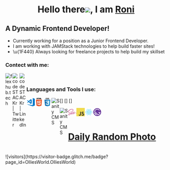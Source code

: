 <h1 align="center"> Hello there<img src="https://raw.githubusercontent.com/ShahriarShafin/ShahriarShafin/main/Assets/hi.gif" width="40px"/>, I am <a href="roni.rocks" target="_blank" >Roni </a>

## A Dynamic Frontend Developer!

- Currently working for a position as a Junior Frontend Developer.
- I am working with JAMStack technologies to help build faster sites!
- \u{1F440} Always looking for freelance projects to help build my skillset

### Contect with me:

[<img align="left" alt="flexhub.tech" width="22px" src="https://svgshare.com/i/ULb.svg" />][website]
[<img align="left" alt="codeSTACKr | Twitter" width="22px" src="https://svgshare.com/i/UMx.svg" />][twitter]
[<img align="left" alt="codeSTACKr | LinkedIn" width="22px" src="https://svgshare.com/i/UMc.svg" />][linkedin]

<br />

### Languages and Tools I use:

[<img align="left" alt="Visual Studio Code" width="26px" src="https://raw.githubusercontent.com/github/explore/80688e429a7d4ef2fca1e82350fe8e3517d3494d/topics/visual-studio-code/visual-studio-code.png" />]
[<img align="left" alt="HTML5" width="26px" src="https://raw.githubusercontent.com/github/explore/80688e429a7d4ef2fca1e82350fe8e3517d3494d/topics/html/html.png" />]
[<img align="left" alt="CSS3" width="26px" src="https://raw.githubusercontent.com/github/explore/80688e429a7d4ef2fca1e82350fe8e3517d3494d/topics/css/css.png" />]
[<img align="left" alt="Sanity CMS" width="26px" src="https://www.netlify.com/img/press/logos/logomark.png"/>][netlify]

[<img align="left" alt="Sanity CMS" width="26px" src="https://www.sanity.io/static/images/opengraph/social.png"/>][sanity]
[<img align="left" alt="Sass" width="26px" src="https://raw.githubusercontent.com/github/explore/80688e429a7d4ef2fca1e82350fe8e3517d3494d/topics/sass/sass.png" />][sass]
[<img align="left" alt="JavaScript" width="26px" src="https://raw.githubusercontent.com/github/explore/80688e429a7d4ef2fca1e82350fe8e3517d3494d/topics/javascript/javascript.png" />][js]
[<img align="left" alt="React" width="26px" src="https://raw.githubusercontent.com/github/explore/80688e429a7d4ef2fca1e82350fe8e3517d3494d/topics/react/react.png" />][react]
[<img align="left" alt="Gatsby" width="26px" src="https://raw.githubusercontent.com/github/explore/e94815998e4e0713912fed477a1f346ec04c3da2/topics/gatsby/gatsby.png" />][tafthill]

<br />
<br />

[sanity]: https://template-slicks-slices.netlify.app/
[website]: https://roni.rocks
[twitter]: https://twitter.com/Bluesky_roni
[linkedin]: https://linkedin.com/in/roni_lockwood
[tafthill]: https://tafthillacres.com
[sass]: https://github.com/OlliesWorld/FMEasyBank
[react]: https://github.com/OlliesWorld/pic_some
[js]: https://catch-an-ollie.netlify.app/
[netlify]: https://roni.rocks

# [Daily Random Photo](https://www.dailyrandomphoto.com/)

<br />
![visitors](https://visitor-badge.glitch.me/badge?page_id=OlliesWorld.OlliesWorld)
